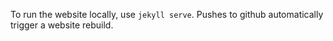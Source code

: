 To run the website locally, use `jekyll serve`. Pushes to github automatically trigger a website rebuild.
